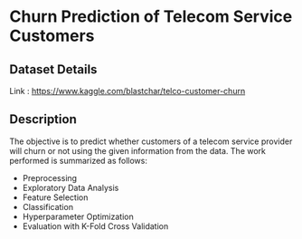 # Churn Prediction of Telecom Service Customers
## Dataset Details
Link : https://www.kaggle.com/blastchar/telco-customer-churn
## Description
The objective is to predict whether customers of a telecom service provider will churn or not using the given information from the data. The work performed is summarized as follows:
- Preprocessing
- Exploratory Data Analysis
- Feature Selection
- Classification
- Hyperparameter Optimization
- Evaluation with K-Fold Cross Validation
